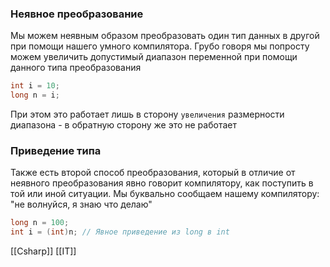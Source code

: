 ### Неявное преобразование

Мы можем неявным образом преобразовать один тип данных в другой при помощи нашего умного компилятора. Грубо говоря мы попросту можем увеличить допустимый диапазон переменной при помощи данного типа преобразования

```c#
int i = 10;
long n = i;
```

При этом это работает лишь в сторону `увеличения` размерности диапазона - в обратную сторону же это не работает

### Приведение типа

Также есть второй способ преобразования, который в отличие от неявного преобразования явно говорит компилятору, как поступить в той или иной ситуации. Мы буквально сообщаем нашему компилятору: "не волнуйся, я знаю что делаю"

```c#
long n = 100;
int i = (int)n; // Явное приведение из long в int
```

[[Csharp]] [[IT]]
